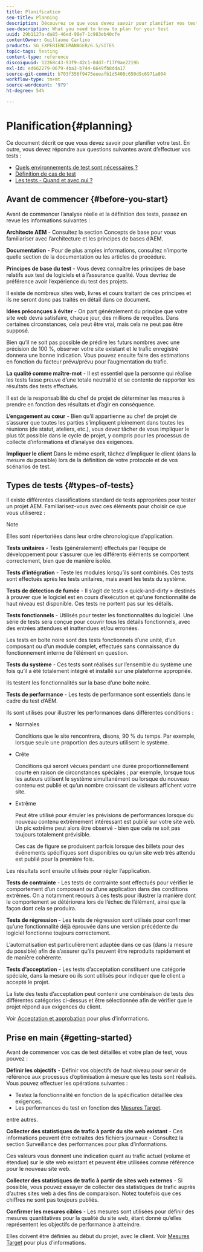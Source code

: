 ```yaml
---
title: Planification
seo-title: Planning
description: Découvrez ce que vous devez savoir pour planifier vos tests de Adobe Experience Manager.
seo-description: What you need to know to plan for your test
uuid: 29b1127a-da85-46ed-98e7-1c983eb40cfe
contentOwner: Guillaume Carlino
products: SG_EXPERIENCEMANAGER/6.5/SITES
topic-tags: testing
content-type: reference
discoiquuid: 12268c43-93f9-42c1-8dd7-f17f9ae2219b
exl-id: ed662279-0679-4ba3-b744-6649fb8dda17
source-git-commit: b703f356f9475eeeafb1d5408c650d9c6971a804
workflow-type: tm+mt
source-wordcount: '979'
ht-degree: 54%

---
```


# Planification{#planning}

Ce document décrit ce que vous devez savoir pour planifier votre test. En outre, vous devez répondre aux questions suivantes avant d’effectuer vos tests :

* [Quels environnements de test sont nécessaires ?](/help/sites-developing/test-environments.md)
* [Définition de cas de test](/help/sites-developing/test-cases.md)
* [Les tests - Quand et avec qui ?](/help/sites-developing/when-who.md)

## Avant de commencer {#before-you-start}

Avant de commencer l’analyse réelle et la définition des tests, passez en revue les informations suivantes :

**Architecte AEM** - Consultez la section Concepts de base pour vous familiariser avec l’architecture et les principes de bases d’AEM.

**Documentation** - Pour de plus amples informations, consultez n’importe quelle section de la documentation ou les articles de procédure.

**Principes de base du test** - Vous devez connaître les principes de base relatifs aux test de logiciels et à l’assurance qualité. Vous devriez de préférence avoir l’expérience du test des projets.

Il existe de nombreux sites web, livres et cours traitant de ces principes et ils ne seront donc pas traités en détail dans ce document.

**Idées préconçues à éviter** - On part généralement du principe que votre site web devra satisfaire, chaque jour, des millions de requêtes. Dans certaines circonstances, cela peut être vrai, mais cela ne peut pas être supposé.

Bien qu’il ne soit pas possible de prédire les futurs nombres avec une précision de 100 %, observer votre site existant et le trafic enregistré donnera une bonne indication. Vous pouvez ensuite faire des estimations en fonction du facteur prévu/prévu pour l’augmentation du trafic.

**La qualité comme maître-mot** - Il est essentiel que la personne qui réalise les tests fasse preuve d’une totale neutralité et se contente de rapporter les résultats des tests effectués.

Il est de la responsabilité du chef de projet de déterminer les mesures à prendre en fonction des résultats et d’agir en conséquence.

**L’engagement au cœur** - Bien qu’il appartienne au chef de projet de s’assurer que toutes les parties s’impliquent pleinement dans toutes les réunions (de statut, ateliers, etc.), vous devez tâcher de vous impliquer le plus tôt possible dans le cycle de projet, y compris pour les processus de collecte d’informations et d’analyse des exigences.

**Impliquer le client** Dans le même esprit, tâchez d’impliquer le client (dans la mesure du possible) lors de la définition de votre protocole et de vos scénarios de test.

## Types de tests {#types-of-tests}

Il existe différentes classifications standard de tests appropriées pour tester un projet AEM. Familiarisez-vous avec ces éléments pour choisir ce que vous utiliserez :

>[!NOTE]
>
>Elles sont répertoriées dans leur ordre chronologique d’application.

**Tests unitaires** - Tests (généralement) effectués par l’équipe de développement pour s’assurer que les différents éléments se comportent correctement, bien que de manière isolée.

**Tests d’intégration** - Teste les modules lorsqu’ils sont combinés. Ces tests sont effectués après les tests unitaires, mais avant les tests du système.

**Tests de détection de fumée** - Il s’agit de tests « quick-and-dirty » destinés à prouver que le logiciel est en cours d’exécution et qu’une fonctionnalité de haut niveau est disponible. Ces tests ne portent pas sur les détails.

**Tests fonctionnels** - Utilisés pour tester les fonctionnalités du logiciel. Une série de tests sera conçue pour couvrir tous les détails fonctionnels, avec des entrées attendues et inattendues et/ou erronées.

Les tests en boîte noire sont des tests fonctionnels d’une unité, d’un composant ou d’un module complet, effectués sans connaissance du fonctionnement interne de l’élément en question.

**Tests du système** - Ces tests sont réalisés sur l’ensemble du système une fois qu’il a été totalement intégré et installé sur une plateforme appropriée.

Ils testent les fonctionnalités sur la base d’une boîte noire.

**Tests de performance** - Les tests de performance sont essentiels dans le cadre du test d’AEM.

Ils sont utilisés pour illustrer les performances dans différentes conditions :

* Normales

  Conditions que le site rencontrera, disons, 90 % du temps. Par exemple, lorsque seule une proportion des auteurs utilisent le système.

* Crête

  Conditions qui seront vécues pendant une durée proportionnellement courte en raison de circonstances spéciales ; par exemple, lorsque tous les auteurs utilisent le système simultanément ou lorsque du nouveau contenu est publié et qu’un nombre croissant de visiteurs affichent votre site.

* Extrême

  Peut être utilisé pour émuler les prévisions de performances lorsque du nouveau contenu extrêmement intéressant est publié sur votre site web. Un pic extrême peut alors être observé - bien que cela ne soit pas toujours totalement prévisible.

  Ces cas de figure se produisent parfois lorsque des billets pour des événements spécifiques sont disponibles ou qu’un site web très attendu est publié pour la première fois.

Les résultats sont ensuite utilisés pour régler l’application.

**Tests de contrainte** - Les tests de contrainte sont effectués pour vérifier le comportement d’un composant ou d’une application dans des conditions extrêmes. On a notamment recours à ces tests pour illustrer la manière dont le comportement se détériorera lors de l’échec de l’élément, ainsi que la façon dont cela se produira.

**Tests de régression** - Les tests de régression sont utilisés pour confirmer qu’une fonctionnalité déjà éprouvée dans une version précédente du logiciel fonctionne toujours correctement.

L’automatisation est particulièrement adaptée dans ce cas (dans la mesure du possible) afin de s’assurer qu’ils peuvent être reproduits rapidement et de manière cohérente.

**Tests d’acceptation** - Les tests d’acceptation constituent une catégorie spéciale, dans la mesure où ils sont utilisés pour indiquer que le client a accepté le projet.

La liste des tests d’acceptation peut contenir une combinaison de tests des différentes catégories ci-dessus et être sélectionnée afin de vérifier que le projet répond aux exigences du client.

Voir [Acceptation et approbation](/help/sites-developing/acceptance-signoff.md) pour plus d’informations.

## Prise en main {#getting-started}

Avant de commencer vos cas de test détaillés et votre plan de test, vous pouvez :

**Définir les objectifs** - Définir vos objectifs de haut niveau pour servir de référence aux processus d’optimisation à mesure que les tests sont réalisés. Vous pouvez effectuer les opérations suivantes :

* Testez la fonctionnalité en fonction de la spécification détaillée des exigences.
* Les performances du test en fonction des [Mesures Target](/help/managing/best-practices-further-reference.md#key-performance-indicators-and-target-metrics).

entre autres.

**Collecter des statistiques de trafic à partir du site web existant** - Ces informations peuvent être extraites des fichiers journaux - Consultez la section Surveillance des performances pour plus d’informations.

Ces valeurs vous donnent une indication quant au trafic actuel (volume et étendue) sur le site web existant et peuvent être utilisées comme référence pour le nouveau site web.

**Collecter des statistiques de trafic à partir de sites web externes** - Si possible, vous pouvez essayer de collecter des statistiques de trafic auprès d’autres sites web à des fins de comparaison. Notez toutefois que ces chiffres ne sont pas toujours publiés.

**Confirmer les mesures cibles** - Les mesures sont utilisées pour définir des mesures quantitatives pour la qualité du site web, étant donné qu’elles représentent les objectifs de performance à atteindre.

Elles doivent être définies au début du projet, avec le client. Voir [Mesures Target](/help/sites-developing/planning.md) pour plus d’informations.
